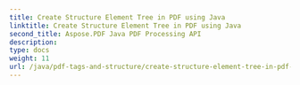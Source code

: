 ```yaml
---
title: Create Structure Element Tree in PDF using Java
linktitle: Create Structure Element Tree in PDF using Java
second_title: Aspose.PDF Java PDF Processing API
description: 
type: docs
weight: 11
url: /java/pdf-tags-and-structure/create-structure-element-tree-in-pdf-using-java/
---
```

